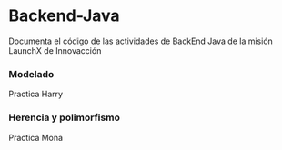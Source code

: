 # Backend-Java
Documenta el código de las actividades de BackEnd Java de la misión LaunchX de Innovacción
### Modelado
Practica Harry
### Herencia y polimorfismo
Practica Mona
